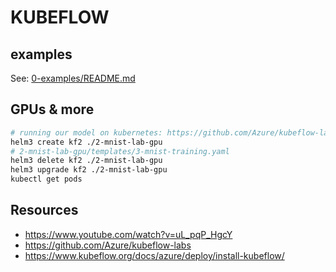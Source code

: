 # KUBEFLOW

## examples

See: [0-examples/README.md](0-examples/README.md)

## GPUs & more

```bash
# running our model on kubernetes: https://github.com/Azure/kubeflow-labs/blob/master/2-kubernetes/README.md#running-our-model-on-kubernetes
helm3 create kf2 ./2-mnist-lab-gpu
# 2-mnist-lab-gpu/templates/3-mnist-training.yaml
helm3 delete kf2 ./2-mnist-lab-gpu
helm3 upgrade kf2 ./2-mnist-lab-gpu
kubectl get pods
```

## Resources
- https://www.youtube.com/watch?v=uL_pqP_HgcY
- https://github.com/Azure/kubeflow-labs
- https://www.kubeflow.org/docs/azure/deploy/install-kubeflow/
